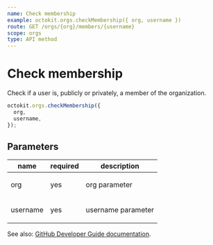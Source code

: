 ```yaml
---
name: Check membership
example: octokit.orgs.checkMembership({ org, username })
route: GET /orgs/{org}/members/{username}
scope: orgs
type: API method
---
```


# Check membership

Check if a user is, publicly or privately, a member of the organization.

```js
octokit.orgs.checkMembership({
  org,
  username,
});
```

## Parameters

<table>
  <thead>
    <tr>
      <th>name</th>
      <th>required</th>
      <th>description</th>
    </tr>
  </thead>
  <tbody>
    <tr><td>org</td><td>yes</td><td>

org parameter

</td></tr>
<tr><td>username</td><td>yes</td><td>

username parameter

</td></tr>
  </tbody>
</table>

See also: [GitHub Developer Guide documentation](https://developer.github.com/v3/orgs/members/#check-membership).
